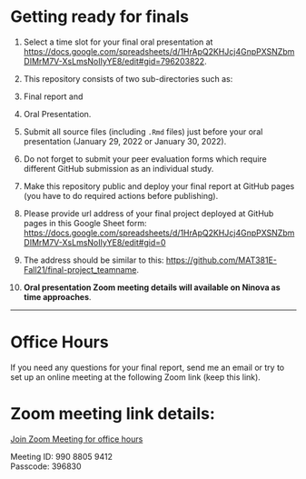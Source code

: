 # Getting ready for finals

1. Select a time slot for your final oral presentation at https://docs.google.com/spreadsheets/d/1HrApQ2KHJcj4GnpPXSNZbmDIMrM7V-XsLmsNoIIyYE8/edit#gid=796203822.

2. This repository consists of two sub-directories such as:

  1. Final report and
  2. Oral Presentation.
  
3. Submit all source files (including `.Rmd` files) just before
your oral presentation (January 29, 2022 or January 30, 2022).

5. Do not forget to submit your peer evaluation forms which require different GitHub submission as an individual study.

5. Make this repository public and deploy your final report at GitHub pages (you have to do
required actions before publishing).

6. Please provide url address of your final project deployed at GitHub pages
in this Google Sheet form: https://docs.google.com/spreadsheets/d/1HrApQ2KHJcj4GnpPXSNZbmDIMrM7V-XsLmsNoIIyYE8/edit#gid=0

7. The address should be similar to this: https://github.com/MAT381E-Fall21/final-project_teamname.

8. **Oral presentation Zoom meeting details will available on Ninova as time approaches**.   

---

# **Office Hours**

If you need any questions for your final report, send me an email or try to set up an online meeting at the following Zoom link (keep this link). 

# **Zoom meeting link details**:

[Join Zoom Meeting for office hours](https://itu-edu-tr.zoom.us/j/99088059412?pwd=bTNZcElreWd3Z1MyS0hvVnpLOEdrQT09)

Meeting ID: 990 8805 9412  
Passcode: 396830

